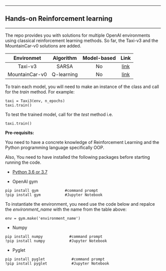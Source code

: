 ***
## Hands-on Reinforcement learning
***
The repo provides you with solutions for multiple OpenAI environments using classical reinforcement learning methods. 
So far, the Taxi-v3 and the MountainCar-v0 solutions are added.

|Environmet| Algorithm | Model-based | Link|
|:---------:|:-----------:|:-------------:|:---:|
|Taxi-v3   | SARSA      |  No | [link](https://github.com/alirezahss88/Reinforcement-Learning-/blob/master/Taxi%20v3%20with%20SARSA%20algorithm.ipynb) |
|MountainCar-v0| Q-learning|No| [link](https://github.com/alirezahss88/Reinforcement-Learning-/blob/master/MountainCar-v0%20with%20Q-learning.ipynb) |

To train each model, you will need to make an instance of the class and call for the *train* method. For example:
```
taxi = Taxi3(env, n_epochs)
taxi.train()
```
To test the trained model, call for the *test* method i.e.
```
taxi.train()
```


**Pre-requisits:**

You need to have a concrete knowledge of Reinforcement Learning and the Python programming language specifically OOP.

Also, You need to have installed the following packages before starting running the code.

- [Python 3.6 or 3.7](https://www.python.org/downloads/release/python-360/) 

- OpenAI gym
```
pip install gym            #command prompt
!pip install gym           #Jupyter Notebook
```
To instantiate the environment, you need use the code below and repalce the *environment_name* with the name from the table above:
```
env = gym.make('environment_name')
```
- Numpy
```
pip install numpy            #command prompt
!pip install numpy           #Jupyter Notebook
```
- Pyglet
```
pip install pyglet            #command prompt
!pip install pyglet           #Jupyter Notebook
```
